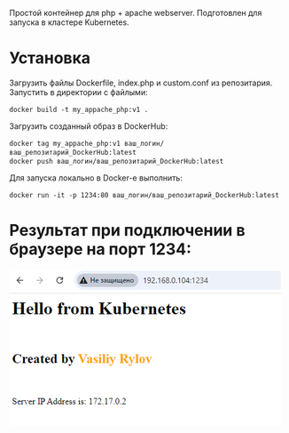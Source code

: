 Простой контейнер для php + apache webserver. Подготовлен для запуска в кластере Kubernetes.

# Установка
Загрузить файлы Dockerfile, index.php и custom.conf из репозитария.
Запустить в директории с файлыми:

```  
docker build -t my_appache_php:v1 .
```

Загрузить созданный образ в DockerHub:
```
docker tag my_appache_php:v1 ваш_логин/ваш_репозитарий_DockerHub:latest
docker push ваш_логин/ваш_репозитарий_DockerHub:latest
```
Для запуска локально в Docker-е выполнить:

```
docker run -it -p 1234:80 ваш_логин/ваш_репозитарий_DockerHub:latest
```

# Результат при подключении в браузере на порт 1234:
![Apach_php_result](https://github.com/WSQ-coder/Docker_Kubernetes/blob/main/Screens/Apache_php/Result.png)
